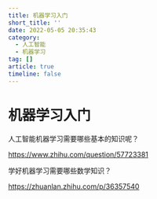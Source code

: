 ```yaml
---
title: 机器学习入门
short_title: ''
date: 2022-05-05 20:35:43
category:
  - 人工智能
  - 机器学习
tag: []
article: true
timeline: false
---
```

# 机器学习入门

人工智能机器学习需要哪些基本的知识呢？

https://www.zhihu.com/question/57723381

学好机器学习需要哪些数学知识？

https://zhuanlan.zhihu.com/p/36357540